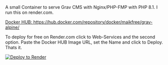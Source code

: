 A small Container to serve Grav CMS with Nginx/PHP-FMP with PHP 8.1. 
I run this on render.com.

[Docker HUB:
](https://hub.docker.com/repository/docker/maikfree/grav-alpine/)https://hub.docker.com/repository/docker/maikfree/grav-alpine/

To deploy for free on Render.com click to Web-Services and the second option. Paste the Docker HUB Image URL, set the Name and click to Deploy.
Thats it. 

[![Deploy to Render](https://render.com/images/deploy-to-render-button.svg)](https://render.com/deploy)
